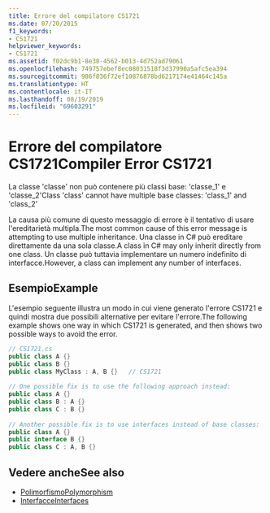 ```yaml
---
title: Errore del compilatore CS1721
ms.date: 07/20/2015
f1_keywords:
- CS1721
helpviewer_keywords:
- CS1721
ms.assetid: f02dc9b1-8e38-4562-b013-4d752ad79061
ms.openlocfilehash: 749757ebef8ec08031518f3d37990a5afc5ea394
ms.sourcegitcommit: 986f836f72ef10876878bd6217174e41464c145a
ms.translationtype: HT
ms.contentlocale: it-IT
ms.lasthandoff: 08/19/2019
ms.locfileid: "69603291"
---
```

# <a name="compiler-error-cs1721"></a><span data-ttu-id="b8de3-102">Errore del compilatore CS1721</span><span class="sxs-lookup"><span data-stu-id="b8de3-102">Compiler Error CS1721</span></span>
<span data-ttu-id="b8de3-103">La classe 'classe' non può contenere più classi base: 'classe_1' e 'classe_2'</span><span class="sxs-lookup"><span data-stu-id="b8de3-103">Class 'class' cannot have multiple base classes: 'class_1' and 'class_2'</span></span>  
  
 <span data-ttu-id="b8de3-104">La causa più comune di questo messaggio di errore è il tentativo di usare l'ereditarietà multipla.</span><span class="sxs-lookup"><span data-stu-id="b8de3-104">The most common cause of this error message is attempting to use multiple inheritance.</span></span> <span data-ttu-id="b8de3-105">Una classe in C# può ereditare direttamente da una sola classe.</span><span class="sxs-lookup"><span data-stu-id="b8de3-105">A class in C# may only inherit directly from one class.</span></span> <span data-ttu-id="b8de3-106">Un classe può tuttavia implementare un numero indefinito di interfacce.</span><span class="sxs-lookup"><span data-stu-id="b8de3-106">However, a class can implement any number of interfaces.</span></span>  
  
## <a name="example"></a><span data-ttu-id="b8de3-107">Esempio</span><span class="sxs-lookup"><span data-stu-id="b8de3-107">Example</span></span>  
 <span data-ttu-id="b8de3-108">L'esempio seguente illustra un modo in cui viene generato l'errore CS1721 e quindi mostra due possibili alternative per evitare l'errore.</span><span class="sxs-lookup"><span data-stu-id="b8de3-108">The following example shows one way in which CS1721 is generated, and then shows two possible ways to avoid the error.</span></span>  
  
```csharp  
// CS1721.cs  
public class A {}  
public class B {}  
public class MyClass : A, B {}   // CS1721  
  
// One possible fix is to use the following approach instead:  
public class A {}  
public class B : A {}  
public class C : B {}  
  
// Another possible fix is to use interfaces instead of base classes:  
public class A {}  
public interface B {}  
public class C : A, B {}  
```  
  
## <a name="see-also"></a><span data-ttu-id="b8de3-109">Vedere anche</span><span class="sxs-lookup"><span data-stu-id="b8de3-109">See also</span></span>

- [<span data-ttu-id="b8de3-110">Polimorfismo</span><span class="sxs-lookup"><span data-stu-id="b8de3-110">Polymorphism</span></span>](../../programming-guide/classes-and-structs/polymorphism.md)
- [<span data-ttu-id="b8de3-111">Interfacce</span><span class="sxs-lookup"><span data-stu-id="b8de3-111">Interfaces</span></span>](../../programming-guide/interfaces/index.md)
